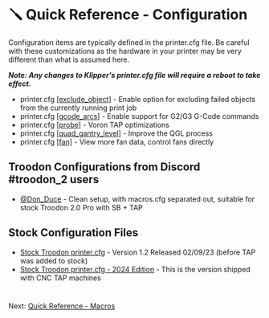# 🪛 Quick Reference - Configuration
Configuration items are typically defined in the printer.cfg file. Be careful with these customizations as the hardware in your printer may be very different than what is assumed here. 

***Note: Any changes to Klipper's printer.cfg file will require a reboot to take effect.***

- printer.cfg [[exclude_object]](https://github.com/500Foods/WelcomeToTroodon/blob/main/configs/exclude_object.md) - Enable option for excluding failed objects from the currently running print job
- printer.cfg [[gcode_arcs]](https://github.com/500Foods/WelcomeToTroodon/blob/main/configs/gcode_arcs.md) - Enable support for G2/G3 G-Code commands
- printer.cfg [[probe]](https://github.com/500Foods/WelcomeToTroodon/blob/main/configs/probe.md) - Voron TAP optimizations
- printer.cfg [[quad_gantry_level]](https://github.com/500Foods/WelcomeToTroodon/blob/main/configs/qgl.md) - Improve the QGL process
- printer.cfg [[fan]](https://github.com/500Foods/WelcomeToTroodon/blob/main/configs/fans.md) - View more fan data, control fans directly

## Troodon Configurations from Discord #troodon_2 users
- [@Don_Duce](https://github.com/donduce/Troodon-2.0-Pro-350mm) - Clean setup, with macros.cfg separated out, suitable for stock Troodon 2.0 Pro with SB + TAP

## Stock Configuration Files
- [Stock Troodon printer.cfg](https://github.com/YGK3D/Troodon-2-Klipper/blob/main/Troodon2-Klipper-YGK3D-v1_2-printer.cfg) - Version 1.2 Released 02/09/23 (before TAP was added to stock)
- [Stock Troodon printer.cfg - 2024 Edition](https://github.com/500Foods/WelcomeToTroodon/blob/main/docs/original_troodon_2.0_pro_with_tap_printer.cfg) - This is the version shipped with CNC TAP machines
#
Next: [Quick Reference - Macros](https://github.com/500Foods/WelcomeToTroodon/blob/main/docs/macros.md)
